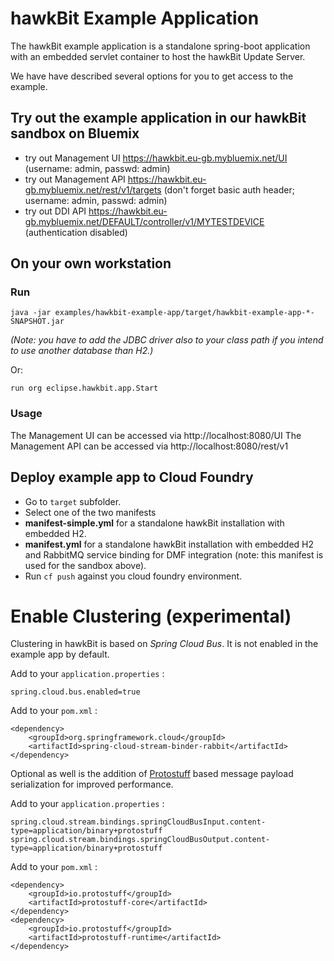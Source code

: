 # hawkBit Example Application
The hawkBit example application is a standalone spring-boot application with an embedded servlet container to host the hawkBit Update Server.

We have have described several options for you to get access to the example.

## Try out the example application in our hawkBit sandbox on Bluemix
- try out Management UI https://hawkbit.eu-gb.mybluemix.net/UI (username: admin, passwd: admin)
- try out Management API https://hawkbit.eu-gb.mybluemix.net/rest/v1/targets (don't forget basic auth header; username: admin, passwd: admin)
- try out DDI API https://hawkbit.eu-gb.mybluemix.net/DEFAULT/controller/v1/MYTESTDEVICE (authentication disabled)

## On your own workstation
### Run
```
java -jar examples/hawkbit-example-app/target/hawkbit-example-app-*-SNAPSHOT.jar
```

_(Note: you have to add the JDBC driver also to your class path if you intend to use another database than H2.)_

Or:

```
run org eclipse.hawkbit.app.Start
```

### Usage
The Management UI can be accessed via http://localhost:8080/UI
The Management API can be accessed via http://localhost:8080/rest/v1

## Deploy example app to Cloud Foundry

- Go to ```target``` subfolder.
- Select one of the two manifests
 - **manifest-simple.yml** for a standalone hawkBit installation with embedded H2.
 - **manifest.yml**  for a standalone hawkBit installation with embedded H2 and RabbitMQ service binding for DMF integration (note: this manifest is used for the sandbox above).
- Run ```cf push``` against you cloud foundry environment.

# Enable Clustering (experimental)

Clustering in hawkBit is based on _Spring Cloud Bus_. It is not enabled in the example app by default.

Add to your `application.properties` :

```
spring.cloud.bus.enabled=true
```

Add to your `pom.xml` :

```
<dependency>
	<groupId>org.springframework.cloud</groupId>
	<artifactId>spring-cloud-stream-binder-rabbit</artifactId>
</dependency>
```

Optional as well is the addition of [Protostuff](https://github.com/protostuff/protostuff) based message payload serialization for improved performance.


Add to your `application.properties` :

```
spring.cloud.stream.bindings.springCloudBusInput.content-type=application/binary+protostuff
spring.cloud.stream.bindings.springCloudBusOutput.content-type=application/binary+protostuff
```

Add to your `pom.xml` :

```
<dependency>
	<groupId>io.protostuff</groupId>
	<artifactId>protostuff-core</artifactId>
</dependency>
<dependency>
	<groupId>io.protostuff</groupId>
	<artifactId>protostuff-runtime</artifactId>
</dependency>
```
